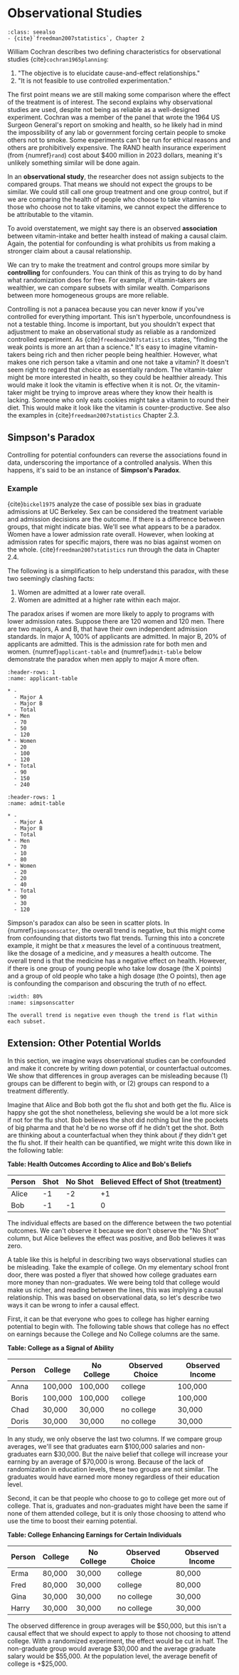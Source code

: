 # Observational Studies

```{admonition} Important Readings
:class: seealso
- {cite}`freedman2007statistics`, Chapter 2
```

William Cochran describes two defining characteristics for observational studies {cite}`cochran1965planning`:
1. "The objective is to elucidate cause-and-effect relationships."
2. "It is not feasible to use controlled experimentation."

The first point means we are still making some comparison where the effect of the treatment is of interest. The second explains why observational studies are used, despite not being as reliable as a well-designed experiment. Cochran was a member of the panel that wrote the 1964 US Surgeon General's report on smoking and health, so he likely had in mind the impossibility of any lab or government forcing certain people to smoke others not to smoke. Some experiments can't be run for ethical reasons and others are prohibitively expensive. The RAND health insurance experiment (from {numref}`rand`) cost about \$400 million in 2023 dollars, meaning it's unlikely something similar will be done again.

In an **observational study**, the researcher does not assign subjects to the compared groups. That means we should not expect the groups to be similar. We could still call one group treatment and one group control, but if we are comparing the health of people who choose to take vitamins to those who choose not to take vitamins, we cannot expect the difference to be attributable to the vitamin.

To avoid overstatement, we might say there is an observed **association** between vitamin-intake and better health instead of making a causal claim. Again, the potential for confounding is what prohibits us from making a stronger claim about a causal relationship. 

We can try to make the treatment and control groups more similar by **controlling** for confounders. You can think of this as trying to do by hand what randomization does for free. For example, if vitamin-takers are wealthier, we can compare subsets with similar wealth. Comparisons between more homogeneous groups are more reliable.

Controlling is not a panacea because you can never know if you've controlled for everything important. This isn't hyperbole, unconfoundness is not a testable thing. Income is important, but you shouldn't expect that adjustment to make an observational study as reliable as a randomized controlled experiment. As {cite}`freedman2007statistics` states, "finding the weak points is more an art than a science." It's easy to imagine vitamin-takers being rich and then richer people being healthier. However, what makes one rich person take a vitamin and one not take a vitamin? It doesn't seem right to regard that choice as essentially random. The vitamin-taker might be more interested in health, so they could be healthier already. This would make it look the vitamin is effective when it is not. Or, the vitamin-taker might be trying to improve areas where they know their health is lacking. Someone who only eats cookies might take a vitamin to round their diet. This would make it look like the vitamin is counter-productive. See also the examples in {cite}`freedman2007statistics` Chapter 2.3.

## Simpson's Paradox

Controlling for potential confounders can reverse the associations found in data, underscoring the importance of a controlled analysis. When this happens, it's said to be an instance of **Simpson's Paradox**.

### Example
{cite}`bickel1975` analyze the case of possible sex bias in graduate admissions at UC Berkeley. Sex can be considered the treatment variable and admission decisions are the outcome. If there is a difference between groups, that might indicate bias. We'll see what appears to be a paradox. Women have a lower admission rate overall. However, when looking at admission rates for specific majors, there was no bias against women on the whole. {cite}`freedman2007statistics` run through the data in Chapter 2.4.

The following is a simplification to help understand this paradox, with these two seemingly clashing facts:

1. Women are admitted at a lower rate overall.
2. Women are admitted at a higher rate within each major.

The paradox arises if women are more likely to apply to programs with lower admission rates. Suppose there are 120 women and 120 men. There are two majors, A and B, that have their own independent admission standards. In major A, 100% of applicants are admitted. In major B, 20% of applicants are admitted. This is the admission rate for both men and women. {numref}`applicant-table` and {numref}`admit-table` below demonstrate the paradox when men apply to major A more often.

```{list-table} Applicants
:header-rows: 1
:name: applicant-table

* - 
  - Major A
  - Major B
  - Total
* - Men
  - 70
  - 50
  - 120
* - Women
  - 20
  - 100
  - 120
* - Total
  - 90
  - 150
  - 240
```

```{list-table} Admits
:header-rows: 1
:name: admit-table

* - 
  - Major A
  - Major B
  - Total
* - Men
  - 70
  - 10
  - 80
* - Women
  - 20
  - 20
  - 40
* - Total
  - 90
  - 30
  - 120
```

Simpson's paradox can also be seen in scatter plots. In {numref}`simpsonscatter`, the overall trend is negative, but this might come from confounding that distorts two flat trends. Turning this into a concrete example, it might be that $x$ measures the level of a continuous treatment, like the dosage of a medicine, and $y$ measures a health outcome. The overall trend is that the medicine has a negative effect on health. However, if there is one group of young people who take low dosage (the X points) and a group of old people who take a high dosage (the O points), then age is confounding the comparison and obscuring the truth of no effect. 

```{figure} images/tikz/simpsonscatter.svg
:width: 80%
:name: simpsonscatter

The overall trend is negative even though the trend is flat within each subset.
```

## Extension: Other Potential Worlds

In this section, we imagine ways observational studies can be confounded and make it concrete by writing down potential, or counterfactual outcomes. We show that differences in group averages can be misleading because (1) groups can be different to begin with, or (2) groups can respond to a treatment differently.

Imagine that Alice and Bob both got the flu shot and both get the flu. Alice is happy she got the shot nonetheless, believing she would be a lot more sick if not for the flu shot. Bob believes the shot did nothing but line the pockets of big pharma and that he'd be no worse off if he didn't get the shot. Both are thinking about a counterfactual when they think about *if* they didn't get the flu shot. If their health can be quantified, we might write this down like in the following table:

**Table: Health Outcomes According to Alice and Bob's Beliefs**

| Person | Shot | No Shot | Believed Effect of Shot (treatment) |
|--------|------|---------|-------------------------------------|
| Alice  | -1   | -2      | +1                                   |
| Bob    | -1   | -1      | 0                                    |

The individual effects are based on the difference between the two potential outcomes. We can't observe it because we don't observe the "No Shot" column, but Alice believes the effect was positive, and Bob believes it was zero.

A table like this is helpful in describing two ways observational studies can be misleading. Take the example of college. On my elementary school front door, there was posted a flyer that showed how college graduates earn more money than non-graduates. We were being told that college would make us richer, and reading between the lines, this was implying a causal relationship. This was based on observational data, so let's describe two ways it can be wrong to infer a causal effect. 

First, it can be that everyone who goes to college has higher earning potential to begin with. The following table shows that college has no effect on earnings because the College and No College columns are the same.

**Table: College as a Signal of Ability**

| Person | College | No College | Observed Choice | Observed Income |
|--------|---------|------------|-----------------|-----------------|
| Anna   | 100,000 | 100,000    | college         | 100,000         |
| Boris  | 100,000 | 100,000    | college         | 100,000         |
| Chad   | 30,000  | 30,000     | no college      | 30,000          |
| Doris  | 30,000  | 30,000     | no college      | 30,000          |

In any study, we only observe the last two columns. If we compare group averages, we'll see that graduates earn \$100,000 salaries and non-graduates earn \$30,000. But the naive belief that college will increase your earning by an average of \$70,000 is wrong. Because of the lack of randomization in education levels, these two groups are not similar. The graduates would have earned more money regardless of their education level.

Second, it can be that people who choose to go to college get more out of college. That is, graduates and non-graduates might have been the same if none of them attended college, but it is only those choosing to attend who use the time to boost their earning potential. 

**Table: College Enhancing Earnings for Certain Individuals**

| Person | College | No College | Observed Choice | Observed Income |
|--------|---------|------------|-----------------|-----------------|
| Erma   | 80,000  | 30,000     | college         | 80,000          |
| Fred   | 80,000  | 30,000     | college         | 80,000          |
| Gina   | 30,000  | 30,000     | no college      | 30,000          |
| Harry  | 30,000  | 30,000     | no college      | 30,000          |

The observed difference in group averages will be \$50,000, but this isn't a causal effect that we should expect to apply to those not choosing to attend college. With a randomized experiment, the effect would be cut in half. The non-graduate group would average \$30,000 and the average graduate salary would be \$55,000. At the population level, the average benefit of college is +\$25,000.
